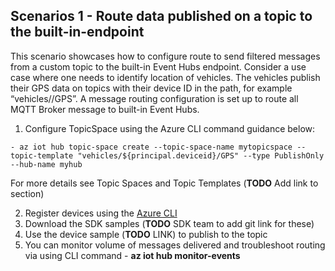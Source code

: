 ## Scenarios 1 - Route data published on a topic to the built-in-endpoint

This scenario showcases how to configure route to send filtered messages from a custom topic to the built-in Event Hubs endpoint. Consider a use case where one needs to identify location of vehicles. The vehicles publish their GPS data on topics with their device ID in the path, for example “vehicles/<VIN>/GPS”. A message routing configuration is set up to route all MQTT Broker message to built-in Event Hubs.  


1. Configure TopicSpace using the Azure CLI command guidance below: 
  ```azurecli
 - az iot hub topic-space create --topic-space-name mytopicspace --topic-template "vehicles/${principal.deviceid}/GPS" --type PublishOnly --hub-name myhub 
  ```
  For more details see Topic Spaces and Topic Templates (**TODO** Add link to section)
  
2. Register devices using the [Azure CLI](https://docs.microsoft.com/cli/azure/iot/hub/device-identity?view=azure-cli-latest#az_iot_hub_device_identity_create) 
3. Download the SDK samples (**TODO** SDK team to add git link for these)
4. Use the device sample (**TODO** LINK) to publish to the topic 
5. You can monitor volume of messages delivered and troubleshoot routing via using CLI command - **az iot hub monitor-events**

 
